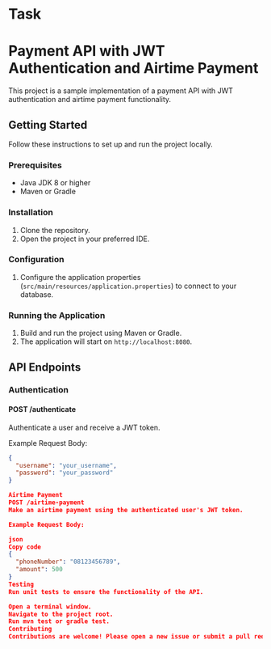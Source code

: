 # Task

# Payment API with JWT Authentication and Airtime Payment

This project is a sample implementation of a payment API with JWT authentication and airtime payment functionality.

## Getting Started

Follow these instructions to set up and run the project locally.

### Prerequisites

- Java JDK 8 or higher
- Maven or Gradle

### Installation

1. Clone the repository.
2. Open the project in your preferred IDE.

### Configuration

1. Configure the application properties (`src/main/resources/application.properties`) to connect to your database.

### Running the Application

1. Build and run the project using Maven or Gradle.
2. The application will start on `http://localhost:8080`.

## API Endpoints

### Authentication

#### POST /authenticate

Authenticate a user and receive a JWT token.

Example Request Body:
```json
{
  "username": "your_username",
  "password": "your_password"
}

Airtime Payment
POST /airtime-payment
Make an airtime payment using the authenticated user's JWT token.

Example Request Body:

json
Copy code
{
  "phoneNumber": "08123456789",
  "amount": 500
}
Testing
Run unit tests to ensure the functionality of the API.

Open a terminal window.
Navigate to the project root.
Run mvn test or gradle test.
Contributing
Contributions are welcome! Please open a new issue or submit a pull request for improvements.
